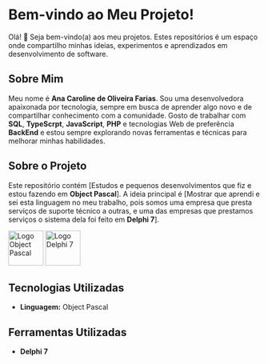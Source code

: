 # Bem-vindo ao Meu Projeto!

Olá! 👋 Seja bem-vindo(a) aos meu projetos. Estes repositórios é um espaço onde compartilho minhas ideias, experimentos e aprendizados em desenvolvimento de software.

## Sobre Mim

Meu nome é **Ana Caroline de Oliveira Farias**. Sou uma desenvolvedora apaixonada por tecnologia, sempre em busca de aprender algo novo e de compartilhar conhecimento com a comunidade. Gosto de trabalhar com **SQL**, **TypeScrpt**, **JavaScript**, **PHP** e tecnologias Web de preferência **BackEnd** e estou sempre explorando novas ferramentas e técnicas para melhorar minhas habilidades.

## Sobre o Projeto

Este repositório contém [Estudos e pequenos desenvolvimentos que fiz e estou fazendo em **Object Pascal**]. A ideia principal é [Mostrar que aprendi e sei esta linguagem no meu trabalho, pois somos uma empresa que presta serviços de suporte técnico a outras, e uma das empresas que prestamos serviços o sistema dela foi feito em **Delphi 7**]. 

<img src="https://giovanidacruz.com.br/wp-content/uploads/2022/11/delphi-embarcadero-rad-studio-object-pascal-jpg.webp" alt="Logo Object Pascal" width="70"> <img src="https://static.wikia.nocookie.net/delphi/images/3/39/Delphi7personalSplash.png/revision/latest?cb=20070724221953" alt="Logo Delphi 7" width="70">

## Tecnologias Utilizadas

- **Linguagem:** Object Pascal

## Ferramentas Utilizadas
- **Delphi 7**
